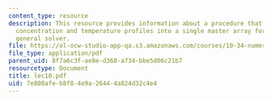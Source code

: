```yaml
---
content_type: resource
description: This resource provides information about a procedure that stacks the
  concentration and temperature profiles into a single master array for use with the
  general solver.
file: https://ol-ocw-studio-app-qa.s3.amazonaws.com/courses/10-34-numerical-methods-applied-to-chemical-engineering-fall-2005/7e800afeb8f84e9a26444a824d32c4e4_lec10.pdf
file_type: application/pdf
parent_uid: 8f7a6c3f-ae8e-d368-a734-bbe5d06c21b7
resourcetype: Document
title: lec10.pdf
uid: 7e800afe-b8f8-4e9a-2644-4a824d32c4e4
---
```

